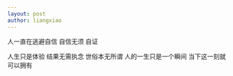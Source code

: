 ```yaml
---
layout: post
author: liangxiao
---
```


人一直在逃避自信
自信无须 自证

人生只是体验 结果无需执念 世俗本无所谓
人的一生只是一个瞬间 
当下这一刻就可以拥有